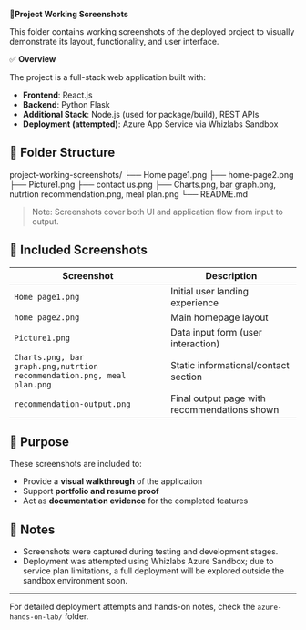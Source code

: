 📸**Project Working Screenshots** 

This folder contains working screenshots of the deployed project to visually demonstrate its layout, functionality, and user interface.

✅ **Overview**

The project is a full-stack web application built with:
- **Frontend**: React.js
- **Backend**: Python Flask
- **Additional Stack**: Node.js (used for package/build), REST APIs
- **Deployment (attempted)**: Azure App Service via Whizlabs Sandbox

## 📂 Folder Structure
project-working-screenshots/
├── Home page1.png
├── home-page2.png
├── Picture1.png
├── contact us.png
├── Charts.png, bar graph.png, nutrtion recommendation.png, meal plan.png
└── README.md

> Note: Screenshots cover both UI and application flow from input to output.

## 🧪 Included Screenshots

| Screenshot                  | Description                                  |
|-----------------------------|----------------------------------------------|
| `Home page1.png`            | Initial user landing experience              |
| `home page2.png`            | Main homepage layout                         |
| `Picture1.png`              | Data input form (user interaction)           |
| `Charts.png, bar graph.png,nutrtion recommendation.png, meal plan.png`| Static informational/contact section         |                                              
| `recommendation-output.png` | Final output page with recommendations shown |

## 🎯 Purpose

These screenshots are included to:
- Provide a **visual walkthrough** of the application
- Support **portfolio and resume proof**
- Act as **documentation evidence** for the completed features

## 💬 Notes

- Screenshots were captured during testing and development stages.
- Deployment was attempted using Whizlabs Azure Sandbox; due to service plan limitations, a full deployment will be explored outside the sandbox environment soon.

---

For detailed deployment attempts and hands-on notes, check the `azure-hands-on-lab/` folder.

